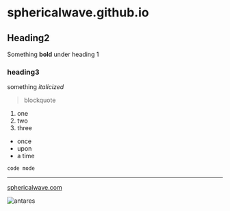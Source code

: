 # sphericalwave.github.io

## Heading2

Something **bold** under heading 1

### heading3

something *italicized*

> blockquote

1. one
2. two
3. three

- once
- upon
- a time

`code mode`

---

[sphericalwave.com](https://sphericalwave.com)

![antares](https://upload.wikimedia.org/wikipedia/commons/thumb/e/e5/Infrared_Rho_Ophiuchi_Complex.jpg/713px-Infrared_Rho_Ophiuchi_Complex.jpg)
